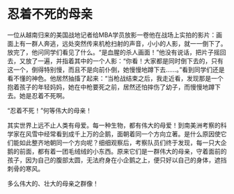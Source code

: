 # 忍着不死的母亲

一位从越南归来的美国战地记者给MBA学员放影一卷他在战场上实拍的影片：画面上有一群人奔逃，远处突然传来机枪扫射的声音，小小的人影，就一一倒下了。放完了，他问同学们看见了什么。“是血腥的杀人画面！”他没有说话，把片子摇回去，又放了一遍，并指着其中的一个人影：“你看！大家都是同时倒下去的，只有这一个，倒得特别慢，而且不是向前仆倒，她慢慢地蹲下去……。”看到同学们还是看不懂的神色。他居然抽搐了起来：“当枪战结束之后，我走近看，发现那是一个抱着孩子的年轻妈妈，她在中枪要死之前，居然还怕摔伤了幼子，而慢慢地蹲下去。她是忍着不死啊。 

“忍着不死！”何等伟大的母亲！ 

其实世界上远不止人类有母爱。每一种生物，都有伟大的母爱！到南美洲考察的科学家在风雪中经常看到成千上万的企鹅，面朝着同一个方向立著。是什么原因使它们能如此整齐地朝同一个方向呢？细细观察后，考察队员们终于发现，每一只大企鹅的前面，都有着一团毛绒绒的小东西。原来它们是一群伟大的母亲，守着面前的孩子，因为自己的腹部太圆，无法府身在小企鹅之上，便只好以自己的身体，遮挡刺骨的寒风。 

多么伟大的、壮大的母亲之群像！
 